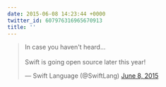```yaml
---
date: 2015-06-08 14:23:44 +0000
twitter_id: 607976316965670913
title: ''
---
```


<blockquote class="twitter-tweet"><p lang="en" dir="ltr">In case you haven&#39;t heard...<br><br>Swift is going open source later this year!</p>&mdash; Swift Language (@SwiftLang) <a href="https://twitter.com/SwiftLang/status/607975621612822528?ref_src=twsrc%5Etfw">June 8, 2015</a></blockquote>
<script async src="https://platform.twitter.com/widgets.js" charset="utf-8"></script>
